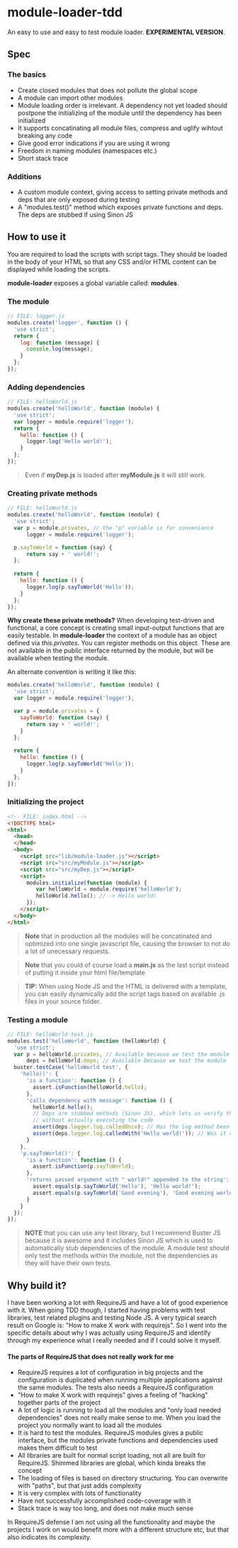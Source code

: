 module-loader-tdd
=================

An easy to use and easy to test module loader. **EXPERIMENTAL VERSION**.

## Spec

### The basics
- Create closed modules that does not pollute the global scope
- A module can import other modules
- Module loading order is irrelevant. A dependency not yet loaded should postpone the initializing of the module
until the dependency has been initialized
- It supports concatinating all module files, compress and uglify wihtout breaking any code
- Give good error indications if you are using it wrong
- Freedom in naming modules (namespaces etc.)
- Short stack trace

### Additions
- A custom module context, giving access to setting private methods and deps that are only exposed during testing
- A "modules.test()" method which exposes private functions and deps. The deps are stubbed if using Sinon JS

## How to use it
You are required to load the scripts with script tags. They should be loaded in the body of your HTML so that any CSS
and/or HTML content can be displayed while loading the scripts.

**module-loader** exposes a global variable called: **modules**.

### The module 
```javascript
// FILE: logger.js
modules.create('logger', function () {
  'use strict';
  return {
    log: function (message) {
      console.log(message);
    }
  };
});
```

### Adding dependencies
```javascript
// FILE: helloWorld.js
modules.create('helloWorld', function (module) {
  'use strict';
  var logger = module.require('logger');
  return {
    hello: function () {
      logger.log('Hello world!');
    }
  };
});
```
> Even if **myDep.js** is loaded after **myModule.js** it will still work.

### Creating private methods
```javascript
// FILE: helloWorld.js
modules.create('helloWorld', function (module) {
  'use strict';
  var p = module.privates, // the "p" variable is for conveniance
      logger = module.require('logger');

  p.sayToWorld = function (say) {
      return say + ' world!';
  };
  
  return {
    hello: function () {
      logger.log(p.sayToWorld('Hello'));
    }
  };
});
```
**Why create these private methods?** When developing test-driven and functional, a core concept is creating small input-output
functions that are easily testable. In **module-loader** the context of a module has an object defined via
*this.privates*. You can register methods on this object. These are not available in the public interface returned
by the module, but will be available when testing the module.

An alternate convention is writing it like this:
```javascript
modules.create('helloWorld', function (module) {
  'use strict';
  var logger = module.require('logger');

  var p = module.privates = {
    sayToWorld: function (say) {
      return say + ' world!';
    }
  };
  
  return {
    hello: function () {
      logger.log(p.sayToWorld('Hello'));
    }
  };
});
```
### Initializing the project
```html
<!-- FILE: index.html -->
<!DOCTYPE html>
<html>
  <head>
  </head>
  <body>
    <script src="lib/module-loader.js"></script>
    <script src="src/myModule.js"></script>
    <script src="src/myDep.js"></script>
    <script>
      modules.initialize(function (module) {
         var helloWorld = module.require('helloWorld');
         helloWorld.hello(); // -> Hello world!
      });
    </script>
  </body>
</html>
````
>**Note** that in production all the modules will be concatinated and optimized into one single javascript file, 
causing the browser to not do a lot of unecessary requests.

> **Note** that you could of course load a **main.js** as the last script instead of putting it inside your html
file/template

>**TIP:** When using Node JS and the HTML is delivered with a template, you can easily dynamically add the script
tags based on available .js files in your source folder.

### Testing a module
```javascript
// FILE: helloWorld-test.js
modules.test('helloWorld', function (helloWorld) {
  'use strict';
  var p = helloWorld.privates, // Available because we test the module
      deps = helloWorld.deps; // Available because we test the module
  buster.testCase('helloWorld test', {
    'hello()': {
      'is a function': function () {
        assert.isFunction(helloWorld.hello);
      },
      'calls dependency with message': function () {
        helloWorld.hello();
        // Deps are stubbed methods (Sinon JS), which lets us verify their usage
        // without actually executing the code
        assert(deps.logger.log.calledOnce); // Has the log method been called?
        assert(deps.logger.log.calledWith('Hello world!')); // Was it called with the expected message?
      }
    },
    'p.sayToWorld()': {
      'is a function': function () {
        assert.isFunction(p.sayToWorld);
      },
      'returns passed argument with " world!" appended to the string': function () {
        assert.equals(p.sayToWorld('Hello'), 'Hello world!');
        assert.equals(p.sayToWorld('Good evening'), 'Good evening world!');
      }
    }
  });
});
```
>**NOTE** that you can use any test library, but I recommend Buster JS because it is awesome and it includes Sinon JS
which is used to automatically stub dependencies of the module. A module test should only test the methods
within the module, not the dependencies as they will have their own tests.

## Why build it?

I have been working a lot with RequireJS and have a lot of good experience with it. When going
TDD though, I started having problems with test libraries, test related plugins and testing Node JS. A very typical 
search result on Google is: "How to make X work with requirejs". So I went into the specific details about why I 
was actually using RequireJS and identify through my experience what I really needed and if I could solve it myself.

#### The parts of RequireJS that does not really work for me
- RequireJS requires a lot of configuration in big projects and the configuration is duplicated when running multiple
applications against the same modules. The tests also needs a RequireJS configuration
- "How to make X work with requirejs" gives a feeling of "hacking" together parts of the project
- A lot of logic is running to load all the modules and "only load needed dependencies" does not really make sense
to me. When you load the project you normally want to load all the modules
- It is hard to test the modules. RequireJS modules gives a public interface, but the modules private functions and 
dependencies used makes them difficult to test
- All libraries are built for normal script loading, not all are built for RequireJS. Shimmed libraries are global, which
kinda breaks the concept
- The loading of files is based on directory structuring. You can overwrite with "paths", but that just adds
complexity
- It is very complex with lots of functionality
- Have not successfully accomplished code-coverage with it
- Stack trace is way too long, and does not make much sense

In RequireJS defense I am not using all the functionality and maybe the projects I work on would benefit more with
a different structure etc, but that also indicates its complexity.
